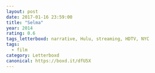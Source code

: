 ```yaml
---
layout: post 
date: 2017-01-16 23:59:00
title: "Selma"
year: 2014
rating: 0.6
tags_letterboxd: narrative, Hulu, streaming, HDTV, NYC
tags:
  - film
category: Letterboxd
canonical: https://boxd.it/dfU5X
---
```


